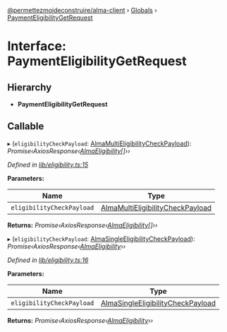 [@permettezmoideconstruire/alma-client](../README.md) › [Globals](../globals.md) › [PaymentEligibilityGetRequest](paymenteligibilitygetrequest.md)

# Interface: PaymentEligibilityGetRequest

## Hierarchy

* **PaymentEligibilityGetRequest**

## Callable

▸ (`eligibilityCheckPayload`: [AlmaMultiEligibilityCheckPayload](almamultieligibilitycheckpayload.md)): *Promise‹AxiosResponse‹[AlmaEligibility](almaeligibility.md)[]››*

*Defined in [lib/eligibility.ts:15](https://github.com/permettez-moi-de-construire/alma-client/blob/23f101f/src/lib/eligibility.ts#L15)*

**Parameters:**

Name | Type |
------ | ------ |
`eligibilityCheckPayload` | [AlmaMultiEligibilityCheckPayload](almamultieligibilitycheckpayload.md) |

**Returns:** *Promise‹AxiosResponse‹[AlmaEligibility](almaeligibility.md)[]››*

▸ (`eligibilityCheckPayload`: [AlmaSingleEligibilityCheckPayload](almasingleeligibilitycheckpayload.md)): *Promise‹AxiosResponse‹[AlmaEligibility](almaeligibility.md)››*

*Defined in [lib/eligibility.ts:16](https://github.com/permettez-moi-de-construire/alma-client/blob/23f101f/src/lib/eligibility.ts#L16)*

**Parameters:**

Name | Type |
------ | ------ |
`eligibilityCheckPayload` | [AlmaSingleEligibilityCheckPayload](almasingleeligibilitycheckpayload.md) |

**Returns:** *Promise‹AxiosResponse‹[AlmaEligibility](almaeligibility.md)››*

